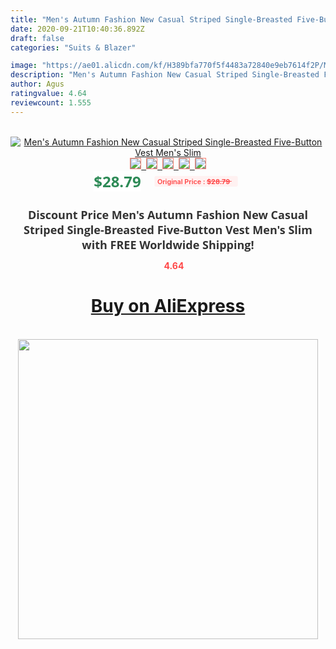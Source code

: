 ```yaml
---
title: "Men's Autumn Fashion New Casual Striped Single-Breasted Five-Button Vest Men's Slim"
date: 2020-09-21T10:40:36.892Z
draft: false
categories: "Suits & Blazer"

image: "https://ae01.alicdn.com/kf/H389bfa770f5f4483a72840e9eb7614f2P/Men-s-Autumn-Fashion-New-Casual-Striped-Single-Breasted-Five-Button-Vest-Men-s-Slim.jpg"
description: "Men's Autumn Fashion New Casual Striped Single-Breasted Five-Button Vest Men's Slim"
author: Agus
ratingvalue: 4.64
reviewcount: 1.555
---
```

<br>
<div style="text-align: center;">
<a href="https://s.click.aliexpress.com/e/_9HYTrJ" target="_blank" rel="nofollow noopener noreferrer"><img alt="Men's Autumn Fashion New Casual Striped Single-Breasted Five-Button Vest Men's Slim" class="magnifier-image" src="https://ae01.alicdn.com/kf/H389bfa770f5f4483a72840e9eb7614f2P/Men-s-Autumn-Fashion-New-Casual-Striped-Single-Breasted-Five-Button-Vest-Men-s-Slim.jpg_640x640.jpg">
<br>
<img style="border:1px solid salmon" src="https://ae01.alicdn.com/kf/H389bfa770f5f4483a72840e9eb7614f2P/Men-s-Autumn-Fashion-New-Casual-Striped-Single-Breasted-Five-Button-Vest-Men-s-Slim.jpg_120x120.jpg">&nbsp;&nbsp;<img style="border:1px solid salmon" src="https://ae01.alicdn.com/kf/H51228a44519649b4aa6530dcc0fb93ecI/Men-s-Autumn-Fashion-New-Casual-Striped-Single-Breasted-Five-Button-Vest-Men-s-Slim.jpg_120x120.jpg">&nbsp;&nbsp;<img style="border:1px solid salmon" src="_120x120.jpg">&nbsp;&nbsp;<img style="border:1px solid salmon" src="_120x120.jpg">&nbsp;&nbsp;<img style="border:1px solid salmon" src="_120x120.jpg"></a></div><br0>
<div style="text-align: center;"><span style="background-color: white; border: 0px; box-sizing: border-box; color: seagreen; display: inline-block; font-family: &quot;open sans&quot; , &quot;arial&quot; , &quot;helvetica&quot; , sans-serif , &quot;heiti&quot;; font-size: 24px; font-stretch: inherit; font-weight: 700; line-height: inherit; margin: 0px 10px 0px 0px; padding: 0px; vertical-align: middle;">$28.79 </span>
<span style="background: rgb(255 , 241 , 241); border-radius: 3px; border: 0px; box-sizing: border-box; color: #ff4747; display: inline-block; font-family: inherit; font-size: 12px; font-stretch: inherit; font-style: inherit; font-variant: inherit; font-weight: 600; line-height: inherit; margin: 0px; padding: 2px 5px; transform: scale(0.9); vertical-align: middle;">Original Price : <b style="text-decoration: line-through;">$28.79 </b> &nbsp;&nbsp;</span></div>
<h1 style="color: #333333; display: inline-block; font-family: &quot;open sans&quot; , &quot;arial&quot; , &quot;helvetica&quot; , sans-serif , &quot;heiti&quot;; font-size: 18px; font-stretch: inherit; font-weight: 700; text-align: center;">Discount Price Men's Autumn Fashion New Casual Striped Single-Breasted Five-Button Vest Men's Slim with FREE Worldwide Shipping!</h1>
<div style="color: #ff4747; text-align: center;">
<img src="https://4.bp.blogspot.com/-M0ZcTcb-5uY/XleCXlxnR4I/AAAAAAAAAEc/OrjgMkXV1oMQFaCRZj5HQwOCBcu3w1FegCPcBGAYYCw/s1600/star.png" style="height: 15px;">&nbsp;<b>4.64</b></div>
<div class="button_cont" align="center"><a class="buynow_a" href="https://s.click.aliexpress.com/e/_9HYTrJ" target="_blank" rel="nofollow noopener noreferrer"><H1>Buy on AliExpress</H1></a></div><br>
<div class="separator" style="clear: both; text-align: center;">
<img src="https://lh3.googleusercontent.com/-pTy5HemUv9M/XlePHvY0dAI/AAAAAAAAAE4/0nX5iRUoIWY8eMW9Dpxeirr157OZliDIgCLcBGAsYHQ/s1600/badge.gif" width="480">
</div>
